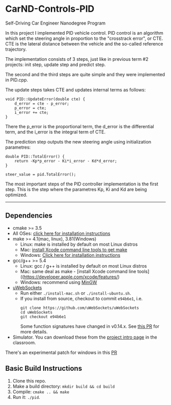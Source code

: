 # CarND-Controls-PID
Self-Driving Car Engineer Nanodegree Program

In this project I implemented PID vehicle control.
PID control is an algorithm which set the steering angle in proportion to the "crosstrack error", or CTE. CTE is the lateral distance between the vehicle and the so-called reference trajectory.

The implementation consists of 3 steps, just like in previous term #2 projects: init step, update step and predict step. 

The second and the third steps are quite simple and they were implemented in PID.cpp. 

The update steps takes CTE and updates internal terms as follows: 

```
void PID::UpdateError(double cte) {
	d_error = cte - p_error;
	p_error = cte;
	i_error += cte;
}
```

There the p_error is the proportional term, the d_error is the differential term, and the i_error is the integral term of CTE.

The prediction step outputs the new steering angle using initialization parametres:

```
double PID::TotalError() {
	return -Kp*p_error - Ki*i_error - Kd*d_error;
}

steer_value = pid.TotalError();
```

The most important steps of the PID controller implementation is the first step. This is the step where the parametres Kp, Ki and Kd are being optimized. 
 

---

## Dependencies

* cmake >= 3.5
 * All OSes: [click here for installation instructions](https://cmake.org/install/)
* make >= 4.1(mac, linux), 3.81(Windows)
  * Linux: make is installed by default on most Linux distros
  * Mac: [install Xcode command line tools to get make](https://developer.apple.com/xcode/features/)
  * Windows: [Click here for installation instructions](http://gnuwin32.sourceforge.net/packages/make.htm)
* gcc/g++ >= 5.4
  * Linux: gcc / g++ is installed by default on most Linux distros
  * Mac: same deal as make - [install Xcode command line tools]((https://developer.apple.com/xcode/features/)
  * Windows: recommend using [MinGW](http://www.mingw.org/)
* [uWebSockets](https://github.com/uWebSockets/uWebSockets)
  * Run either `./install-mac.sh` or `./install-ubuntu.sh`.
  * If you install from source, checkout to commit `e94b6e1`, i.e.
    ```
    git clone https://github.com/uWebSockets/uWebSockets 
    cd uWebSockets
    git checkout e94b6e1
    ```
    Some function signatures have changed in v0.14.x. See [this PR](https://github.com/udacity/CarND-MPC-Project/pull/3) for more details.
* Simulator. You can download these from the [project intro page](https://github.com/udacity/self-driving-car-sim/releases) in the classroom.

There's an experimental patch for windows in this [PR](https://github.com/udacity/CarND-PID-Control-Project/pull/3)

## Basic Build Instructions

1. Clone this repo.
2. Make a build directory: `mkdir build && cd build`
3. Compile: `cmake .. && make`
4. Run it: `./pid`. 


